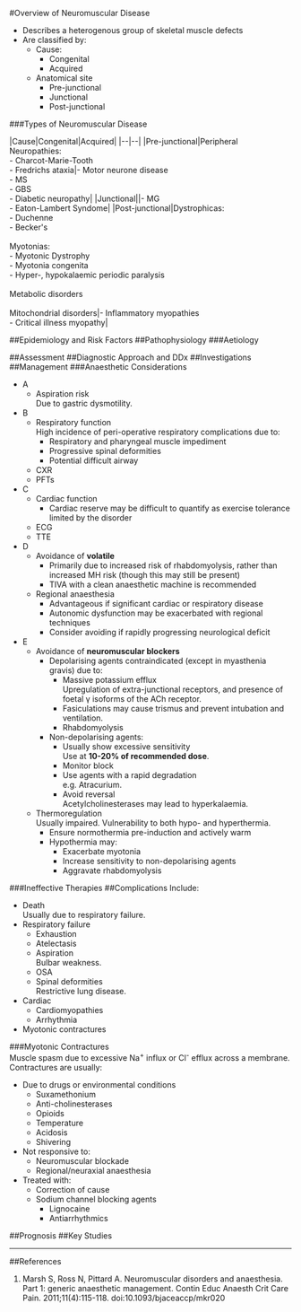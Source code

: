 #Overview of Neuromuscular Disease
* Describes a heterogenous group of skeletal muscle defects
* Are classified by:
	* Cause:
		* Congenital
		* Acquired
	* Anatomical site
		* Pre-junctional
		* Junctional
		* Post-junctional

###Types of Neuromuscular Disease

|Cause|Congenital|Acquired|
|--|--|
|Pre-junctional|Peripheral Neuropathies:<br>- Charcot-Marie-Tooth<br>- Fredrichs ataxia|- Motor neurone disease<br>- MS<br>- GBS<br>- Diabetic neuropathy|
|Junctional||- MG<br>- Eaton-Lambert Syndome|
|Post-junctional|Dystrophicas:<br>- Duchenne<br>- Becker's<br><br>Myotonias:<br>- Myotonic Dystrophy<br>- Myotonia congenita<br>- Hyper-, hypokalaemic periodic paralysis<br><br>Metabolic disorders<br><br>Mitochondrial disorders|- Inflammatory myopathies<br>- Critical illness myopathy|





##Epidemiology and Risk Factors
##Pathophysiology
###Aetiology



##Assessment
##Diagnostic Approach and DDx
##Investigations
##Management
###Anaesthetic Considerations
* A
	* Aspiration risk  
	Due to gastric dysmotility.
* B
	* Respiratory function  
	High incidence of peri-operative respiratory complications due to:
		* Respiratory and pharyngeal muscle impediment
		* Progressive spinal deformities
		* Potential difficult airway
	* CXR
	* PFTs
* C
	* Cardiac function
		* Cardiac reserve may be difficult to quantify as exercise tolerance limited by the disorder
	* ECG
	* TTE
* D
	* Avoidance of **volatile**
		* Primarily due to increased risk of rhabdomyolysis, rather than increased MH risk (though this may still be present)
		* TIVA with a clean anaesthetic machine is recommended
	* Regional anaesthesia
		* Advantageous if significant cardiac or respiratory disease
		* Autonomic dysfunction may be exacerbated with regional techniques
		* Consider avoiding if rapidly progressing neurological deficit
* E
	* Avoidance of **neuromuscular blockers**
		* Depolarising agents contraindicated (except in myasthenia gravis) due to:
			* Massive potassium efflux  
			Upregulation of extra-junctional receptors, and presence of foetal γ isoforms of the ACh receptor.
			* Fasiculations may cause trismus and prevent intubation and ventilation.
			* Rhabdomyolysis
		* Non-depolarising agents:
			* Usually show excessive sensitivity  
			Use at **10-20% of recommended dose**.
			* Monitor block
			* Use agents with a rapid degradation  
			e.g. Atracurium.
			* Avoid reversal  
			Acetylcholinesterases may lead to hyperkalaemia.
	* Thermoregulation  
	Usually impaired. Vulnerability to both hypo- and hyperthermia.
		* Ensure normothermia pre-induction and actively warm
		* Hypothermia may:
			* Exacerbate myotonia
			* Increase sensitivity to non-depolarising agents
			* Aggravate rhabdomyolysis

###Ineffective Therapies
##Complications
Include:
* Death  
Usually due to respiratory failure.
* Respiratory failure
	* Exhaustion
	* Atelectasis
	* Aspiration  
	Bulbar weakness.
	* OSA
	* Spinal deformities  
	Restrictive lung disease.
* Cardiac
	* Cardiomyopathies
	* Arrhythmia
* Myotonic contractures


###Myotonic Contractures  
Muscle spasm due to excessive Na<sup>+</sup> influx or Cl<sup>-</sup> efflux across a membrane. Contractures are usually:
* Due to drugs or environmental conditions
	* Suxamethonium
	* Anti-cholinesterases
	* Opioids
	* Temperature
	* Acidosis
	* Shivering
* Not responsive to:
	* Neuromuscular blockade
	* Regional/neuraxial anaesthesia
* Treated with:
	* Correction of cause
	* Sodium channel blocking agents
		* Lignocaine
		* Antiarrhythmics


##Prognosis
##Key Studies

---
##References
1. Marsh S, Ross N, Pittard A. Neuromuscular disorders and anaesthesia. Part 1: generic anaesthetic management. Contin Educ Anaesth Crit Care Pain. 2011;11(4):115-118. doi:10.1093/bjaceaccp/mkr020
